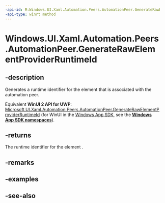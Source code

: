 ```yaml
---
-api-id: M:Windows.UI.Xaml.Automation.Peers.AutomationPeer.GenerateRawElementProviderRuntimeId
-api-type: winrt method
---
```


<!-- Method syntax
public Windows.UI.Xaml.Automation.Peers.RawElementProviderRuntimeId GenerateRawElementProviderRuntimeId()
-->

# Windows.UI.Xaml.Automation.Peers.AutomationPeer.GenerateRawElementProviderRuntimeId

## -description
Generates a runtime identifier for the element that is associated with the automation peer.

Equivalent **WinUI 2 API for UWP**: [Microsoft.UI.Xaml.Automation.Peers.AutomationPeer.GenerateRawElementProviderRuntimeId](/windows/winui/api/microsoft.ui.xaml.automation.peers.automationpeer.generaterawelementproviderruntimeid) (for WinUI in the [Windows App SDK](/windows/apps/windows-app-sdk/), see the **[Windows App SDK namespaces](/windows/windows-app-sdk/api/winrt/)**).

## -returns
The runtime identifier for the element .

## -remarks

## -examples

## -see-also
